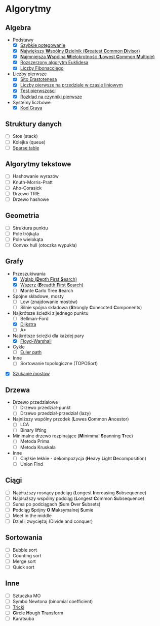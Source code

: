 # Algorytmy

## Algebra
* Podstawy
	* [x] [Szybkie potęgowanie](Algorytmy/Algebra/Podstawy/Szybkie_potegowanie)
	* [x] [**N**ajwiększy **W**spólny **D**zielnik (**G**reatest **C**ommon **D**ivisor)](Algorytmy/Algebra/Podstawy/Najwiekszy_Wspolny_Dzielnik)
	* [x] [**N**ajmniejsza **W**spólna **W**ielokrotność (**L**owest **C**ommon **M**ultiple)](Algorytmy/Algebra/Podstawy/Najmniejsza_Wspolna_Wielokrotnosc)
	* [x] [Rozszerzony algorytm Euklidesa](Algorytmy/Algebra/Podstawy/Rozszerzony_algorytm_Euklidesa)
	* [x] [Liczby Fibonacciego](Algorytmy/Algebra/Podstawy/Liczby_Fibonacciego)
* Liczby pierwsze
	* [x] [Sito Erastotenesa](Algorytmy/Algebra/Liczby_pierwsze/Sito_Erastotenesa)
	* [x] [Liczby pierwsze na przedziale w czasie liniowym](Algorytmy/Algebra/Liczby_pierwsze/LinioweLiczbyPierwsze)
	* [x] [Test pierwszości](Algorytmy/Algebra/Liczby_pierwsze/Test_pierwszosci)
	* [x] [Rozkład na czynniki pierwsze](Algorytmy/Algebra/Liczby_pierwsze/Rozklad_na_czynniki_pierwsze)
* Systemy liczbowe
	* [x] [Kod Graya](Algorytmy/Algebra/Systemy_liczbowe/Kod_Graya)

## Struktury danych
* [ ] Stos (stack)
* [ ] Kolejka (queue)
* [ ] [Sparse table](Algorytmy/Struktury_danych/Sparse_table)

## Algorytmy tekstowe
* [ ] Hashowanie wyrazów
* [ ] Knuth-Morris-Pratt
* [ ] Aho-Corasick
* [ ] Drzewo TRIE
* [ ] Drzewo hashowe

## Geometria
* [ ] Struktura punktu
* [ ] Pole trójkąta
* [ ] Pole wielokąta
* [ ] Convex hull (otoczka wypukła)

## Grafy
* Przeszukiwania
	* [x] [Wgłąb (**D**epth **F**irst **S**earch)](Algorytmy/Grafy/Przeszukiwania/Depth_First_Search)
	* [x] [Wszerz (**B**readth **F**irst **S**earch)](Algorytmy/Grafy/Przeszukiwania/Breadth_First_Search)
	* [ ] **M**onte **C**arlo **T**ree **S**earch
* Spójne składowe, mosty
	* [ ] Low (znajdowanie mostów)
	* [ ] Silnie spójna składowa (**S**trongly **C**oneccted **C**omponents)
* Najkrótsze ścieżki z jednego punktu
	* [ ] Bellman-Ford
	* [x] [Dijkstra](Algorytmy/Grafy/Najkr_sciezki_z_jednego_pkt/Dijkstra)
	* [ ] A*
* Najkrótsze ścieżki dla każdej pary
	* [X] [Floyd-Warshall](Algorytmy/Grafy/Najkr_sciezki_dla_kazdej_pary/Floyd-Warshall)
* Cykle
	* [ ] [Euler path](Algorytmy/Grafy/Cykle/Euler_path)
* Inne
	* [ ] Sortowanie topologiczne (TOPOSort)
* [X] [Szukanie mostów](Algorytmy/Grafy/Szukanie_mostow)

## Drzewa
* Drzewo przedziałowe
	* [ ] Drzewo przedział-punkt
	* [ ] Drzewo przedział-przedział (lazy)
* Najniższy wspólny przodek (**L**owes **C**ommon **A**ncestor)
	* [ ] LCA
	* [ ] Binary lifting
* Minimalne drzewo rozpinające (**M**inimmal **S**panning **T**ree)
	* [ ] Metoda Prima
	* [ ] Metoda Kruskala
* Inne
	* [ ] Ciężkie lekkie - dekompozycja (**H**eavy **L**ight **D**ecomposition)
	* [ ] Union Find

## Ciągi
* [ ] Najdłuższy rosnący podciąg (**L**ongest **I**ncreasing **S**ubsequence)
* [ ] Najdłuższy wspólny podciąg (**L**ongest **C**ommon **S**ubsequence)
* [ ] Suma po podciągach (**S**um **O**ver **S**ubsets)
* [ ] **P**odciąg **S**pójny **O** **M**aksymalnej **S**umie
* [ ] Meet in the middle
* [ ] Dziel i zwyciężaj (Divide and conquer)

## Sortowania
* [ ] Bubble sort
* [ ] Counting sort
* [ ] Merge sort
* [ ] Quick sort

## Inne
* [ ] Sztuczka MO
* [ ] Symbo Newtona (binomial coefficient)
* [ ] [Tricki](Algorytmy/Inne/Tricki)
* [ ] **C**ircle **H**ough **T**ransform
* [ ] Karatsuba
